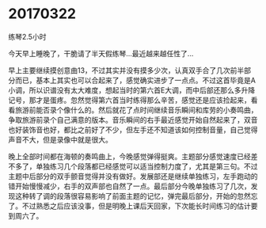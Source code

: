 # 20170322

练琴2.5小时

今天早上睡晚了，干脆请了半天假练琴...最近越来越任性了...

早上主要继续摸创意曲13，不过其实并没有摸多少次，认真双手合了几次前半部分而已，基本上其实也可以合起来了，感觉确实进步了一点点。不过这首毕竟是A小调，所以识谱没有太大难度，想起当时的第六首E大调，而中后部还那么多升降记号，那才是蛋疼。忽然觉得第六首当时练得那么辛苦，感觉还是应该捡起来，看看旅游前能否录个像什么的。然后就花了点时间继续音乐瞬间和库劳的小奏鸣曲，争取旅游前录个自己满意的版本。音乐瞬间的右手最近感觉开始自然起来了，双音也好装饰音也好，都比之前好了不少，但左手还不知道该如何控制音量，自己觉得声音不大，但是录像中就是很大。

晚上全部时间都在海顿的奏鸣曲上，今晚感觉弹得挺爽。主题部分感觉速度已经差不多了，单独练习几个段落都已经感觉可以适当控制力度了，尤其是第三句。不过主题中后部分的双手颤音觉得并没有做好。发展部还是继续单独练习，左手跑动的错开始慢慢减少，右手的双声部也自然了一点。最后部分今晚单独练习了几次，发现这种转了调的段落很容易影响了前面主题的记忆，弹完最后部分，开始的忽然忘了。不过熟悉之后应该没事，但是明晚上课后天回家，下次能长时间练习的估计要到周六了。
